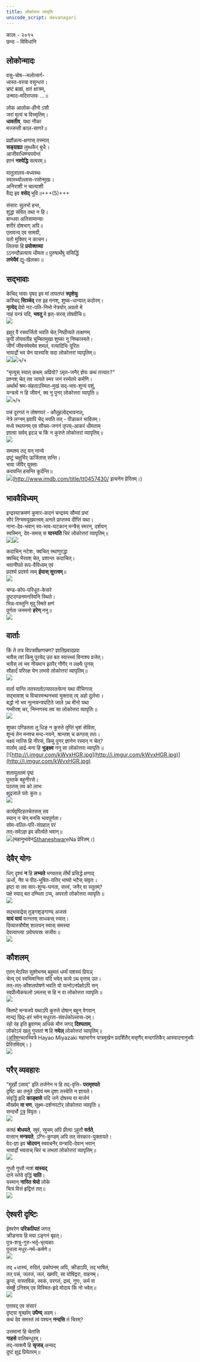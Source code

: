 ```yaml
---
title: लोकोत्तरा व्यापृतिः
unicode_script: devanagari
---
```

    
कालः \- २०१५  
छन्दः \- विविधानि  

## लोकोन्मादः
वसु-चोष--मलोत्सर्ग-  
ध्वस्त-वस्त्रा वसुन्धरा।  
भ्रष्टं ब्राह्मं, क्षतं क्षात्रम्,  
उन्माद-मदिराप्लवः …॥

लोक आलोक-हीनो ऽसौ  
जरां मृत्यं च विस्मृतिम्।  
**धावतीव**, यथा नौका  
मज्जन्ती काल-सागरे॥

प्रज्ञौन्नत्य-क्षणास् तस्मात्  
**सङ्ग्राह्या** लुब्धकैर् बुधैः।  
आजीवाधिष्ण्यपर्यन्तं  
ज्ञानं **नश्येद्धि** सत्वरम्॥

वातुलालय-मध्यस्थः  
स्वास्थ्योल्लास-रसोन्मुखः।  
अनिराशी न चात्याशी  
वैद्य इव **वसेद्** भुवि॥+++(5)+++

संसारः सुलभो हन्त,  
शुद्धा संवित् तथा न हि।  
बान्धवा अतिसामान्याः  
शरीरं दोषभाग् अपि॥  
एतावत्य् एव सामग्री,  
यतो मुक्तिर् न काचन।  
लिलया हि **प्रयोक्तव्या**  
ऽऽनन्दौन्नत्याय धीमता॥
पुरुषार्थेषु संसिद्धिं  
**लभेयैवं** द्यु-खेलकाः॥


## सद्भावाः
केचिद् भावाः पृषद इव मां तापतप्तं **स्पृशेयुः**  
कश्चिद् **सिञ्चेद्** रस इह मनश्, शुष्क-धान्यात् कठोरम्।  
**नृत्येद्** देवो नट-पति-निभो नेत्रयोर् अग्रतो मे  
नाहं यन्त्रं यदि, **भवतु** मे हृत्-सरस् तोषवीचि॥  
[![](http://i.imgur.com/Xx4shEo.jpg)](http://i.imgur.com/Xx4shEo.jpg)  

इक्षुर् वै रसवर्जितो भवति चेत् निष्ठीव्यते तत्क्षणम्  
कूपी तोयवतीह चुम्बितमुखा शुष्का नु निष्कास्यते।  
जीर्णं जीवनमेवमेव शमलं, रत्यादिभिः पूरितः  
भावार्द्रो भव येन यास्यसि सदा लोकोत्तरां व्यापृतिम्॥  
[![](http://i.imgur.com/RHDDzT3.png)](http://i.imgur.com/RHDDzT3.png)![](http://i.imgur.com/lgXetd8.jpg)५/५  

"मृत्युस् स्यात् कथम् अप्रियो? ऽमृत-जनैर् ज्ञेयः‌ कथं तत्त्वतः?"  
प्रश्नश् चेत् तव जायते स्मर जनं रस्येतरे कर्मणि।  
अर्थार्थं श्रम-संहताऽस्मित-मुखं सद्-भाव-शून्यं पशुं,  
यन्त्रत्वे न हि जीवनं, क्व नु पुनर् लोकोत्तरा व्यापृतिः॥  
![](http://i.imgur.com/FsmHEc6.jpg)५/५  

पत्त्रं दूरगतं न तोषणपरं - कौतूहलोद्भावनात्,  
नेत्रे लग्नम् इवापि चेद् भवति तत् - पीडाकरं‌ भावितम्।  
मध्ये स्थापनम् एव सौख्य-जननं तृप्त्य्-आकरं धीमताम्  
ज्ञात्वा सर्वम् इदञ् च किं न कुरुते लोकोत्तरां व्यापृतिम्॥  
![](http://i.imgur.com/UTVtvJ6.jpg)

सम्पश्य तद् यन् नान्ये  
द्रष्टुं चक्षुर्भिर् ऊर्जितास् सन्ति।  
भावा जीवैर् युक्ताः  
कवयन्ति हसन्ति कूर्दन्ति॥  
[![](http://i.imgur.com/QssQxNZ.jpg)](http://i.imgur.com/QssQxNZ.jpg)(http://www.imdb.com/title/tt0457430/ इत्यनेन प्रेरितम्।)  

## भाववैविध्यम्
इन्द्रस्याक्रमणं कुमार-कदनं चन्द्रस्य सौम्यां प्रभां  
सौरं तिग्ममयूखवत्त्वम् अनले प्राप्तस्य दीप्तिं यथा।  
नाना-देव-भवान् स्व-भाव-घटकान् मन्त्रैस् स्मरन्, दर्शयन्  
स्वस्मिन्, देव-समस् स **यास्यति** चिरं लोकोत्तरां व्यापृतिम्॥  
[![](http://i.imgur.com/wl92VNH.jpg)](http://i.imgur.com/wl92VNH.jpg)![](http://i.imgur.com/tsQD3L4.jpg)  

कदाचिन् नटेशः, क्वचित् स्थाणुरद्धा  
क्वचिद् भैरवश् चेत्, प्रशान्तः कदाचित्।  
भवानीपते रूप-वैविध्यम् एवं  
प्रदर्श्य प्रदर्श्य त्वम् **ईयास् सुरत्वम्**॥  
[![](http://i.imgur.com/PG646gG.png)](http://i.imgur.com/PG646gG.png)  

चण्ड-कोप-परिधूत-केसरे  
दुष्टदण्डनमनस्विनि स्थिते।  
भिन्न-वस्तुनि मृदु स्मिते क्षणं  
पूर्णता जनमनो **हरेन्** ननु॥    
[![](http://i.imgur.com/LvvmFqp.jpg)](http://i.imgur.com/LvvmFqp.jpg)  

## वार्ताः
किं ते तत्र विपत्रवीक्षणचण? ज्ञातिप्रवादप्रपा  
भावैस् त्वां किमु पूरयेद् उत बत स्वास्थ्यं विनाश्य व्रजेत्।  
भावैस् त्वं भव नीयमान इतरैर् गौणैर् न लक्ष्यैः‌ पुनस्  
सौहार्दं परिरक्ष येन लभसे लोकोत्तरां व्यापृतिम्॥    
[![](http://i.imgur.com/v4beRBr.jpg)](http://i.imgur.com/v4beRBr.jpg)  
  
वार्ता यान्ति ततस्ततोऽप्यपरतःफेना यथा वीचिगास्  
सद्भावाश् च विचारमन्थनभवा मुक्तास् त्व् अहो दुर्लभाः।  
बद्धो नो भव नूत्नयन्त्रघटिते जाले ऽथ मीनो यथा  
गम्भीरश् चर, निम्नगस्य तव सा लोकोत्तरा व्यापृतिः॥  
[![](http://i.imgur.com/IIEadxg.jpg)](http://i.imgur.com/IIEadxg.jpg)  

शुष्का पण्डितता तु धिङ् न कुरुते तृप्तिं भृशं सेविता,  
शून्यं‌ तेन मनश्च मन्द-नयने, श्रान्तश् च कण्ठस् ततः।  
भक्ष्यं नात्सि हि नीरसं, किमु पुनर् ज्ञानेन रस्यन् न चेत्?  
वार्ताम् आर्द्र-मना हि **भुङ्क्ष्व** ननु सा लोकोत्तरा व्यापृतिः॥    
[![http://i.imgur.com/kWvxHGR.jpg](http://i.imgur.com/kWvxHGR.jpg)](http://i.imgur.com/kWvxHGR.jpg)  

शतायुततमं पृष्ठं  
पुस्तके बहुनीरसे।  
पठतस् तव को लाभः  
क्षुद्रजाले पतेः कुतः॥  
[![](http://i.imgur.com/v4beRBr.jpg)](http://i.imgur.com/v4beRBr.jpg)  

कार्यवृष्टिहतचेतसस् तव  
स्यान् न चेन् मनसि भावपूर्णता।  
सोम-वल्लि-परि-संग्रहात् परं  
तत्-सवेऽज्ञ इव कीर्त्यते भवान्॥  
[![](http://i.imgur.com/lgG83kU.jpg)](http://i.imgur.com/lgG83kU.jpg)(महानुभावेन[Sthaneshwar](https://www.facebook.com/sthaneshwar.timalsina)eNa प्रेरितम्।)  

## देवैर् योगः
धिग् दृश्यं **न** हि **लभ्यते** भगवतस् तीर्थे प्रसिद्धे क्षणाद्  
ऊर्ध्वं, नैव च पीठ-भूषित-यतिर् भाष्यो भटैस् संवृतः।  
इष्टा वा तव सार-शून्य-घनता, सत्त्वं, जनैर् वा स्तुतम्?  
पक्षे स्याद् बत दम्भिता ऽप्य्, अपरतो लोकोत्तरा व्यापृतिः॥  
[![](http://i.imgur.com/zOdt8Xf.jpg)](http://i.imgur.com/zOdt8Xf.jpg)  

सद्भावाद्रेस् तुङ्गशृङ्गाण्य् अजस्रं  
**यायं यायं** यत्नतस् साधकस् स्यात्।  
दिव्यास्त्रौघैश् शातयन् स्वास् समस्या  
देवत्वाप्त्या ऽमोघघस्रः सजीवः॥  
[![](http://i.imgur.com/ZU9RWz1.jpg)](http://i.imgur.com/ZU9RWz1.jpg)

## कौशलम्
एतन् मेऽस्ति सुशोभनम् बहुमतं धर्म्यं यशस्यं प्रियञ्  
चेत्य् एवं स्वभिमानिता यदि भवेत् काये ऽथ वृत्ताव् उत।  
तत्-तत्-कौशलपोषणे भवति यो यत्नोऽनपेक्षोऽपि सन्  
स्वप्रीत्यैकफलो ऽमलस् स हि न वा लोकोत्तरा व्यापृतिः॥  
[![](http://i.imgur.com/5v5jqvO.png)](http://i.imgur.com/5v5jqvO.png)  

क्लिष्टे मन्त्रजपे यथाऽपि कुरुते दोषान् बहून् वेगवान्  
मान्द्यं छिद्र-हरं भवेन् मधुरता-संवर्धकोल्लास-दम्।  
रंहो रंह इति ब्रुवाणम् अधिकं मौनं जगद् **दिश्यताम्**,  
लोकोऽयं खलु गुप्ततां **न** हि **नयेल्** लोकोत्तरां व्यापृतिम्॥  
([अस्मिन्](https://www.youtube.com/watch?v=6zhLBe319KE)चलच्चित्रे Hayao Miyazaki महाभागेन पात्रमुखेन प्रदर्शितैर् मसृणैर् मन्दगतिकैर् आस्वादनानुभवैः प्रेरितमिदम्। )    
[![](http://i.imgur.com/W4sNfcZ.jpg)](http://i.imgur.com/W4sNfcZ.jpg)

## परैर् व्यवहारः
"मूर्खो ऽसाव्" इति तर्जनेन न हि तद्-वृत्तिᳶ **परामृश्यते**  
दृष्टिः का तनुते ऽप्रियं मम दृशा तस्येति न ज्ञायते।  
संवृद्धिं हृदि **काङ्क्षसे** यदि जने दोषस्य वा मार्जनं  
मौर्ख्यम् **मा भण**, सूक्ष्म-दर्शनपटोर् लोकोत्तरा व्यापृतिः॥  
सन्दर्भो [ऽत्र](https://agnimaan.wordpress.com/2015/07/04/what-an-idiot-vs-he-does-that-because-in-his-view/) विवृतः।    
[![](http://i.imgur.com/DUEOmjQ.jpg)](http://i.imgur.com/DUEOmjQ.jpg)

काष्ठं **बोधयते**, स्रुवं, स्रुचम् अपि प्रीत्वा ऽहुतौ **वर्तते**,  
वत्सान् **मन्त्रयते**, ऽग्नि-कुण्डम् अपि तत् संस्कार-युक्तायते।  
वेद-ज्ञा इव **चोदयन्** स्ववचनैर् यन्त्रादि-देवान् भवान्  
भावार्द्रो भवताच् चिरं च लभतां लोकोत्तरां व्यापृतिम्॥  
[![](http://i.imgur.com/B6A8Auu.jpg)](http://i.imgur.com/B6A8Auu.jpg)  

गुप्तौ गुप्तौ नाशं **यास्यद्**  
दाने स्तेये वृद्धिं **याति**।  
यस्मान् **नास्ति श्रेयो** लोके  
चित्रं वित्तं हृद्वित्तं तत्॥  
[![](http://i.imgur.com/cHDHAWW.jpg)](http://i.imgur.com/cHDHAWW.jpg)  
    
## ऐश्वरी दृष्टिः

ईश्वरेण **परिकल्पितं** जगत्  
क्रीडनाय हि मया ऽङ्गनं बृहत्।  
पुत्र-शत्रु-गुरु-भर्तृ-भृत्यकाः  
पुत्तला मधुर-नर्म-कर्मणे॥  
[![](http://i.imgur.com/z3Z32jR.jpg)](http://i.imgur.com/z3Z32jR.jpg)

तद् +धास्यं, रुदितं, प्रकोपनम् अपि, क्रीडाऽपि, तद् भाषितं,  
तत् पत्त्रं, जलजं, जलं, खमपि, सा योषिद्वरा, वाहनम्।  
कॢप्तं, वास्तविकं, स्वकं, परगतं, द्रव्यं, गुणः, कर्म वा  
संमर्ष्ट्रे ऽनिशम् एव विस्मित-हृदे मोदाय किं नो भवेत्॥  
[![](http://i2.2photo.ru/f/7/333339.jpg)](http://i2.2photo.ru/f/7/333339.jpg)  

एतावद् एव संसारं  
दृष्ट्वा मूर्च्छाम् **उपैम्य्** अहम्।  
कथं देव समस्तं त्वं 
पश्यन् **नन्दसि** तं चिरम्?

उत्तमानां हि चेतांसि  
**गाहसे** वातिबन्धुरम्।  
तद्-व्यक्त्यै हि **सृजन्न्** अन्यद्  
दुष्टं क्षुद्रं प्रियेतरम्॥

